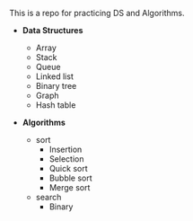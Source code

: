 
This is a repo for practicing DS and Algorithms.

- **Data Structures** 
  - Array
  - Stack
  - Queue
  - Linked list
  - Binary tree
  - Graph
  - Hash table
  
 - **Algorithms**
    - sort
      - Insertion
      - Selection
      - Quick sort
      - Bubble sort
      - Merge sort
    - search
      - Binary

